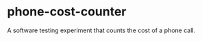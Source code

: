 phone-cost-counter
==================

A software testing experiment that counts the cost of a phone call.
